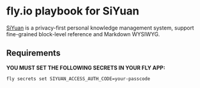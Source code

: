 # fly.io playbook for SiYuan

[SiYuan](https://github.com/siyuan-note/siyuan) is a privacy-first personal knowledge management system, support fine-grained block-level reference and Markdown WYSIWYG.

## Requirements

**YOU MUST SET THE FOLLOWING SECRETS IN YOUR FLY APP:**

`fly secrets set SIYUAN_ACCESS_AUTH_CODE=your-passcode`
